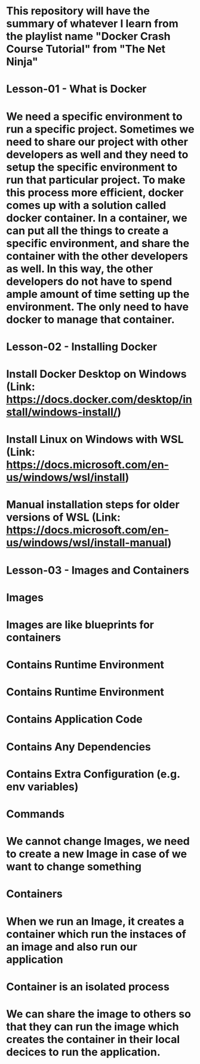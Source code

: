 # This repository will have the summary of whatever I learn from the playlist name "Docker Crash Course Tutorial" from "The Net Ninja"

# Lesson-01 - What is Docker
# We need a specific environment to run a specific project. Sometimes we need to share our project with other developers as well and they need to setup the specific environment to run that particular project. To make this process more efficient, docker comes up with a solution called docker container. In a container, we can put all the things to create a specific environment, and share the container with the other developers as well. In this way, the other developers do not have to spend ample amount of time setting up the environment. The only need to have docker to manage that container. 

# Lesson-02 - Installing Docker
# Install Docker Desktop on Windows (Link: https://docs.docker.com/desktop/install/windows-install/)
# Install Linux on Windows with WSL (Link: https://docs.microsoft.com/en-us/windows/wsl/install)
# Manual installation steps for older versions of WSL (Link: https://docs.microsoft.com/en-us/windows/wsl/install-manual)

# Lesson-03 - Images and Containers
# Images
# Images are like blueprints for containers
# Contains Runtime Environment
# Contains Runtime Environment
# Contains Application Code
# Contains Any Dependencies
# Contains Extra Configuration (e.g. env variables)
# Commands
# We cannot change Images, we need to create a new Image in case of we want to change something

# Containers
# When we run an Image, it creates a container which run the instaces of an image and also run our application
# Container is an isolated process
# We can share the image to others so that they can run the image which creates the container in their local decices to run the application.

